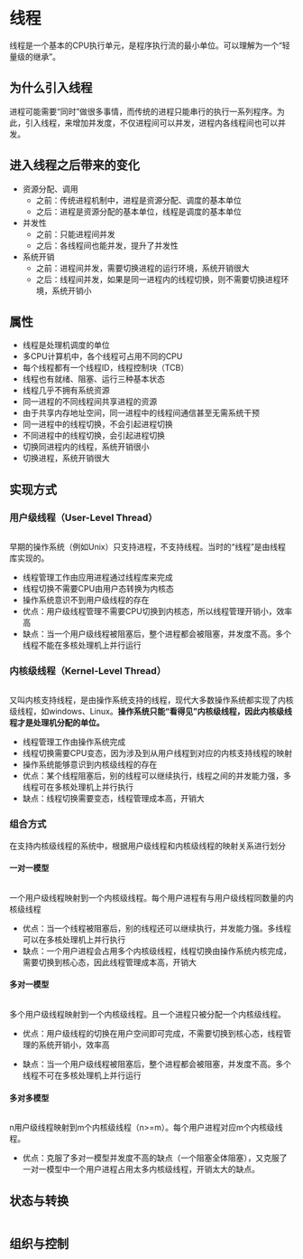 # 线程

线程是一个基本的CPU执行单元，是程序执行流的最小单位。可以理解为一个“轻量级的继承”。

## 为什么引入线程

进程可能需要“同时”做很多事情，而传统的进程只能串行的执行一系列程序。为此，引入线程，来增加并发度，不仅进程间可以并发，进程内各线程间也可以并发。

## 进入线程之后带来的变化

- 资源分配、调用
  -   之前：传统进程机制中，进程是资源分配、调度的基本单位
  -   之后：进程是资源分配的基本单位，线程是调度的基本单位
- 并发性
  - 之前：只能进程间并发
  - 之后：各线程间也能并发，提升了并发性
- 系统开销
  - 之前：进程间并发，需要切换进程的运行环境，系统开销很大
  - 之后：线程间并发，如果是同一进程内的线程切换，则不需要切换进程环境，系统开销小

## 属性

- 线程是处理机调度的单位
- 多CPU计算机中，各个线程可占用不同的CPU
- 每个线程都有一个线程ID，线程控制块（TCB）
- 线程也有就绪、阻塞、运行三种基本状态
- 线程几乎不拥有系统资源
- 同一进程的不同线程间共享进程的资源
- 由于共享内存地址空间，同一进程中的线程间通信甚至无需系统干预
- 同一进程中的线程切换，不会引起进程切换
- 不同进程中的线程切换，会引起进程切换
- 切换同进程内的线程，系统开销很小
- 切换进程，系统开销很大

## 实现方式

### 用户级线程（User-Level Thread）

<img :src="$withBase='/img/os-thread-ult.png'" class="align-center"/>

早期的操作系统（例如Unix）只支持进程，不支持线程。当时的“线程”是由线程库实现的。

- 线程管理工作由应用进程通过线程库来完成
- 线程切换不需要CPU由用户态转换为内核态
- 操作系统意识不到用户级线程的存在
- 优点：用户级线程管理不需要CPU切换到内核态，所以线程管理开销小，效率高
- 缺点：当一个用户级线程被阻塞后，整个进程都会被阻塞，并发度不高。多个线程不能在多核处理机上并行运行

### 内核级线程（Kernel-Level Thread）

<img :src="$withBase='/img/os-thread-klt.png'" class="align-center"/>

又叫内核支持线程，是由操作系统支持的线程，现代大多数操作系统都实现了内核级线程，如windows、Linux。**操作系统只能“看得见”内核级线程，因此内核级线程才是处理机分配的单位。**

- 线程管理工作由操作系统完成
- 线程切换需要CPU变态，因为涉及到从用户线程到对应的内核支持线程的映射
- 操作系统能够意识到内核级线程的存在
- 优点：某个线程阻塞后，别的线程可以继续执行，线程之间的并发能力强，多线程可在多核处理机上并行执行
- 缺点：线程切换需要变态，线程管理成本高，开销大

### 组合方式

在支持内核级线程的系统中，根据用户级线程和内核级线程的映射关系进行划分

#### 一对一模型

<img :src="$withBase='/img/os-muti-thread-one-to-one.png'" class="align-center"/>

一个用户级线程映射到一个内核级线程。每个用户进程有与用户级线程同数量的内核级线程

- 优点：当一个线程被阻塞后，别的线程还可以继续执行，并发能力强。多线程可以在多核处理机上并行执行
- 缺点：一个用户进程会占用多个内核级线程，线程切换由操作系统内核完成，需要切换到核心态，因此线程管理成本高，开销大

#### 多对一模型

<img :src="$withBase='/img/os-muti-thread-more-to-one.png'" class="align-center"/>

多个用户级线程映射到一个内核级线程。且一个进程只被分配一个内核级线程。

- 优点：用户级线程的切换在用户空间即可完成，不需要切换到核心态，线程管理的系统开销小，效率高

- 缺点：当一个用户级线程被阻塞后，整个进程都会被阻塞，并发度不高。多个线程不可在多核处理机上并行运行

#### 多对多模型

<img :src="$withBase='/img/os-muti-thread-more-to-more.png'" class="align-center"/>

n用户级线程映射到m个内核级线程（n>=m）。每个用户进程对应m个内核级线程。

- 优点：克服了多对一模型并发度不高的缺点（一个阻塞全体阻塞），又克服了一对一模型中一个用户进程占用太多内核级线程，开销太大的缺点。

## 状态与转换

<img :src="$withBase='/img/os-thread-status-change.png'" class="align-center" />

## 组织与控制

<img :src="$withBase='/img/os-thread-orgnization.png'" class="align-center" />